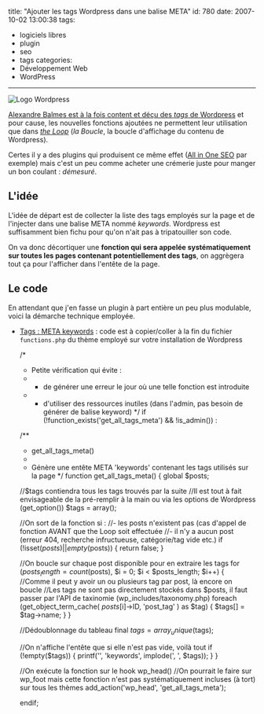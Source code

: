 title: "Ajouter les tags Wordpress dans une balise META"
id: 780
date: 2007-10-02 13:00:38
tags:
- logiciels libres
- plugin
- seo
- tags
categories:
- Développement Web
- WordPress
---

![Logo Wordpress](https://oncletom.io/images/2008/05/wordpress-logo.png "Logo Wordpress")

[Alexandre Balmes est à la fois content et déçu des _tags_ de Wordpress](http://www.alexandrebalmes.fr/wordpress/wordpress-23-les-tags/) et pour cause, les nouvelles fonctions ajoutées ne permettent leur utilisation que dans [_the Loop_](http://codex.wordpress.org/the_Loop) (_la Boucle_, la boucle d'affichage du contenu de Wordpress).

Certes il y a des plugins qui produisent ce même effet ([All in One SEO](wordpress.org/extend/plugins/all-in-one-seo-pack/) par exemple) mais c'est un peu comme acheter une crémerie juste pour manger un bon coulant : _démesuré_.
<!--more-->

## L'idée

L'idée de départ est de collecter la liste des tags employés sur la page et de l'injecter dans une balise META nommé _keywords_. Wordpress est suffisamment bien fichu pour qu'on n'ait pas à tripatouiller son code.

On va donc décortiquer une **fonction qui sera appelée systématiquement sur toutes les pages contenant potentiellement des tags**, on aggrègera tout ça pour l'afficher dans l'entête de la page.

## Le code

En attendant que j'en fasse un plugin à part entière un peu plus modulable, voici la démarche technique employée.

*   [Tags : META keywords](https://oncletom.io/images/2007/10/tags-meta-keywords.txt "Tags : META keywords") : code est à copier/coller à la fin du fichier `functions.php` du thème employé sur votre installation de Wordpress

    /*
     * Petite vérification qui évite :
     * - de générer une erreur le jour où une telle fonction est introduite
     * - d'utiliser des ressources inutiles (dans l'admin, pas besoin de générer de balise keyword)
     */
    if (!function_exists('get_all_tags_meta') && !is_admin()) :

    /**
     * get_all_tags_meta()
     *
     * Génère une entête META 'keywords' contenant les tags utilisés sur la page
     */
    function get_all_tags_meta()
    {
      global $posts;

      //$tags contiendra tous les tags trouvés par la suite
      //Il est tout à fait envisageable de la pré-remplir à la main ou via les options de Wordpress (get_option())
      $tags = array();

      //On sort de la fonction si :
      //- les posts n'existent pas (cas d'appel de fonction AVANT que the Loop soit effectuée
      //- il n'y a aucun post (erreur 404, recherche infructueuse, catégorie/tag vide etc.)
      if (!isset($posts) || empty($posts))
      {
        return false;
      }

      //On boucle sur chaque post disponible pour en extraire les tags
      for ($posts_length = count($posts), $i = 0; $i < $posts_length; $i++)
      {
        //Comme il peut y avoir un ou plusieurs tag par post, là encore on boucle
        //Les tags ne sont pas directement stockés dans $posts, il faut passer par l'API de taxinomie (wp_includes/taxonomy.php)
        foreach (get_object_term_cache( $posts[$i]->ID, 'post_tag' ) as $tag)
        {
          $tags[] = $tag->name;
        }
      }

      //Dédoublonnage du tableau final
      $tags = array_unique($tags);

      //On n'affiche l'entête que si elle n'est pas vide, voilà tout
      if (!empty($tags))
      {
        printf('<meta name="%s" content="%s" />', 'keywords', implode(', ', $tags));
      }
    }

    //On exécute la fonction sur le hook wp_head()
    //On pourrait le faire sur wp_foot mais cette fonction n'est pas systématiquement incluses (à tort) sur tous les thèmes
    add_action('wp_head', 'get_all_tags_meta');

    endif;